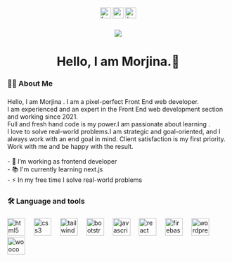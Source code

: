 

###

<div align="center">
  <a href="https://www.facebook.com/Hellomorjinaoffecial"><img src="https://img.shields.io/static/v1?message=Facebook&logo=facebook&label=&color=1877F2&logoColor=white&labelColor=&style=for-the-badge" height="25" alt="facebook logo"  /></a>
  <a href="fmorjina111@gmail.com"><img src="https://img.shields.io/static/v1?message=Gmail&logo=gmail&label=&color=D14836&logoColor=white&labelColor=&style=for-the-badge" height="25" alt="gmail logo" /></a>
  <a href="https://www.behance.net/hellomorjinaofficial"><img src="https://img.shields.io/static/v1?message=Behance&logo=behance&label=&color=1769ff&logoColor=white&labelColor=&style=for-the-badge" height="25" alt="behance logo"  /></a>
  
</div>

###

<div align="center">
  <img src="https://visitor-badge.laobi.icu/badge?page_id=Hellomorjina.Hellomorjina&"  />
</div>

###

<h1 align="center">Hello, I am Morjina.👋</h1>

###

<h3 align="left">👩‍💻  About Me</h3>

###

<p align="left">Hello, I am Morjina . I am a pixel-perfect Front End  web developer.<br>I am experienced and an expert in the Front End  web development section and working since 2021. <br>Full and fresh hand code is my power.I am passionate about learning .<br>I love to solve real-world  problems.I am strategic and goal-oriented, and I always work with an end goal in mind. Client satisfaction is my first priority.<br> Work with me and be happy with the result.<br><br>- 🔭 I’m working as  frontend developer<br>- 📚 I'm currently learning  next.js<br>- ⚡ In my free time I solve real-world  problems</p>

###

<h3 align="left">🛠 Language and tools</h3>

###

<div align="left">
  <img src="https://cdn.jsdelivr.net/gh/devicons/devicon/icons/html5/html5-original.svg" height="40" alt="html5 logo"  />
  <img width="12" />
  <img src="https://cdn.jsdelivr.net/gh/devicons/devicon/icons/css3/css3-original.svg" height="40" alt="css3 logo"  />
  <img width="12" />
  <img src="https://cdn.jsdelivr.net/gh/devicons/devicon/icons/tailwindcss/tailwindcss-original-wordmark.svg" height="40" alt="tailwindcss logo"  />
  <img width="12" />
  <img src="https://cdn.jsdelivr.net/gh/devicons/devicon/icons/bootstrap/bootstrap-original.svg" height="40" alt="bootstrap logo"  />
  <img width="12" />
  <img src="https://cdn.jsdelivr.net/gh/devicons/devicon/icons/javascript/javascript-original.svg" height="40" alt="javascript logo"  />
  <img width="12" />
  <img src="https://cdn.jsdelivr.net/gh/devicons/devicon/icons/react/react-original.svg" height="40" alt="react logo"  />
  <img width="12" />
  <img src="https://cdn.jsdelivr.net/gh/devicons/devicon/icons/firebase/firebase-plain.svg" height="40" alt="firebase logo"  />
  <img width="12" />
  <img src="https://cdn.jsdelivr.net/gh/devicons/devicon/icons/wordpress/wordpress-original.svg" height="40" alt="wordpress logo"  />
  <img width="12" />
  <img src="https://cdn.jsdelivr.net/gh/devicons/devicon/icons/woocommerce/woocommerce-original.svg" height="40" alt="woocommerce logo"  />
</div>


